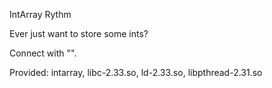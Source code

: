 IntArray
Rythm

Ever just want to store some ints?

Connect with "".

Provided: intarray, libc-2.33.so, ld-2.33.so, libpthread-2.31.so
